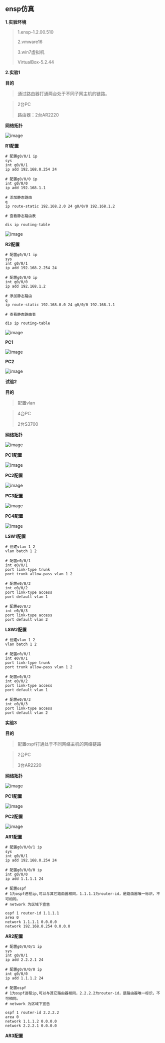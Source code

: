 ## ensp仿真

**1.实验环境**

>1.ensp-1.2.00.510
>
>2.vmware16
>
>3.win7虚拟机
>
>VirtualBox-5.2.44
>

**2.实验1**

**目的**

>通过路由器打通两台处于不同子网主机的链路。
>

>2台PC
>
>路由器：2台AR2220

**网络拓扑**

![image](https://user-images.githubusercontent.com/48900845/115917028-32486b80-a4a8-11eb-9786-fa4601e90c1e.png)

**R1配置**

```
# 配置g0/0/1 ip
sys
int g0/0/1
ip add 192.168.0.254 24

# 配置g0/0/0 ip
int g0/0/0
ip add 192.168.1.1

# 添加静态路由
q
ip route-static 192.168.2.0 24 g0/0/0 192.168.1.2

# 查看静态路由表

dis ip routing-table
```

![image](https://user-images.githubusercontent.com/48900845/115917862-59536d00-a4a9-11eb-9b35-17ec3b25e91f.png)

**R2配置**

```
# 配置g0/0/1 ip
sys
int g0/0/1
ip add 192.168.2.254 24

# 配置g0/0/0 ip
int g0/0/0
ip add 192.168.1.2

# 添加静态路由
q
ip route-static 192.168.0.0 24 g0/0/0 192.168.1.1

# 查看静态路由表

dis ip routing-table
```

![image](https://user-images.githubusercontent.com/48900845/115918477-252c7c00-a4aa-11eb-9ca2-0a87bdde3261.png)

**PC1**

![image](https://user-images.githubusercontent.com/48900845/115918605-4db47600-a4aa-11eb-93f2-71df8b34f501.png)

**PC2**

![image](https://user-images.githubusercontent.com/48900845/115918657-5dcc5580-a4aa-11eb-828a-3098a28d9d7d.png)


**试验2**

**目的**

>配置vlan
>

>4台PC
>
>2台S3700
>

**网络拓扑**

![image](https://user-images.githubusercontent.com/48900845/115921710-73437e80-a4ae-11eb-871e-a26731f687ee.png)

**PC1配置**

![image](https://user-images.githubusercontent.com/48900845/115921798-98d08800-a4ae-11eb-97ae-02806ddc7e8e.png)

**PC2配置**

![image](https://user-images.githubusercontent.com/48900845/115921840-a554e080-a4ae-11eb-8295-4062cefe8cad.png)

**PC3配置**

![image](https://user-images.githubusercontent.com/48900845/115921881-b30a6600-a4ae-11eb-93cf-24f2284579df.png)

**PC4配置**

![image](https://user-images.githubusercontent.com/48900845/115921906-be5d9180-a4ae-11eb-90e5-4da6a132d711.png)

**LSW1配置**

```
# 创建vlan 1 2
vlan batch 1 2

# 配置e0/0/1
int e0/0/1
port link-type trunk
port trunk allow-pass vlan 1 2

# 配置e0/0/2
int e0/0/2
port link-type access
port default vlan 1

# 配置e0/0/3
int e0/0/3
port link-type access
port default vlan 2

```

**LSW2配置**

```
# 创建vlan 1 2
vlan batch 1 2

# 配置e0/0/1
int e0/0/1
port link-type trunk
port trunk allow-pass vlan 1 2

# 配置e0/0/2
int e0/0/2
port link-type access
port default vlan 1

# 配置e0/0/3
int e0/0/3
port link-type access
port default vlan 2
```

**实验3**

**目的**

>配置ospf打通处于不同网络主机的网络链路
>

>2台PC
>
>3台AR2220
>

**网络拓扑**

![image](https://user-images.githubusercontent.com/48900845/115952778-960b7c80-a51a-11eb-822f-86b481964000.png)

**PC1配置**

![image](https://user-images.githubusercontent.com/48900845/115952848-05816c00-a51b-11eb-9eef-5b708135d2a5.png)

**PC2配置**

![image](https://user-images.githubusercontent.com/48900845/115952862-20ec7700-a51b-11eb-82f4-1677393cd04a.png)

**AR1配置**

```
# 配置g0/0/0/1 ip
sys
int g0/0/1
ip add 192.168.0.254 24

# 配置g0/0/0/0 ip
int g0/0/0
ip add 1.1.1.1 24

# 配置ospf
# 1为ospf进程ip,可以与其它路由器相同，1.1.1.1为router-id，是路由器唯一标识，不可相同。
# network 为区域下宣告

ospf 1 router-id 1.1.1.1
area 0
network 1.1.1.1 0.0.0.0
network 192.168.0.254 0.0.0.0

```

**AR2配置**

```
# 配置g0/0/0/1 ip
sys
int g0/0/1
ip add 2.2.2.1 24

# 配置g0/0/0/0 ip
int g0/0/0
ip add 1.1.1.2 24

# 配置ospf
# 1为ospf进程ip,可以与其它路由器相同，2.2.2.2为router-id，是路由器唯一标识，不可相同。
# network 为区域下宣告

ospf 1 router-id 2.2.2.2
area 0
network 1.1.1.2 0.0.0.0
network 2.2.2.1 0.0.0.0
```

**AR3配置**

```
```
